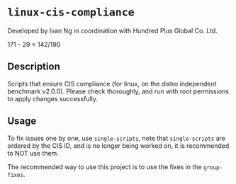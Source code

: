 # `linux-cis-compliance`

Developed by Ivan Ng in coordination with Hundred Plus Global Co. Ltd.

171 - 29 = 142/190

## Description
Scripts that ensure CIS compliance (for linux, on the distro independent benchmark v2.0.0). Please check thoroughly, and run with root permissions to apply changes successfully.

## Usage
To fix issues one by one, use `single-scripts`, note that `single-scripts` are ordered by the CIS ID, and is no longer being worked on, it is recommended to NOT use them.

The recommended way to use this project is to use the fixes in the `group-fixes`.